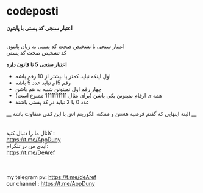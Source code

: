 # codeposti
**اعتبار سنجی کد پستی با پایتون**

<br />اعتبار سنجی یا تشخیص صحت کد پستی به زبان پایتون
<br />کد تشخیص صحت کد پستی


**اعتبار سنجی 5 تا قانون داره**

- اول اینکه نباید کمتر یا بیشتر از 10 رقم باشه
- رقم 5ام نباید عدد 5 باشه
- چهار رقم اول نمیتونن شبیه به هم باشن
- همه ی ارقام نمیتونن یکی باشن (برای مثال 1111111111 ممنوع است)
- عدد 0 یا 2 نباید در کد پستی باشند 


__ البته اینهایی که گفتم فرضیه هستن و ممکنه الگوریتم اش با این کمی متفاوت باشه __
<br />
<br />
<br />
کانال ما را دنبال کنید :
<br />
https://t.me/AppDuny
<br />
آیدی من در تلگرام:
<br />
https://t.me/DeAref
<br />

<br /><br />
my telegram pv: https://t.me/deAref
<br />
our channel : https://t.me/AppDuny
